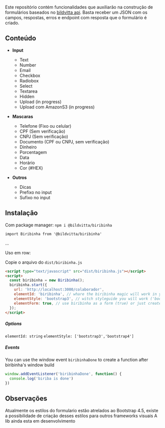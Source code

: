 Este repositório contém funcionalidades que auxiliarão na construção de formulários baseados no [bildvitta api](https://github.com/bildvitta/api). Basta receber um JSON com os campos, respostas, erros e endpoint com resposta que o formulário é criado.

## Conteúdo

- **Input**

  - Text
  - Number
  - Email
  - Checkbox
  - Radiobox
  - Select
  - Textarea
  - Hidden
  - Upload (in progress)
  - Upload com AmazonS3 (in progress)

- **Mascaras**

  - Telefone (Fixo ou celular)
  - CPF (Sem verificação)
  - CNPJ (Sem verificação)
  - Documento (CPF ou CNPJ, sem verificação)
  - Dinheiro
  - Porcentagem
  - Data
  - Horário
  - Cor (#HEX)

- **Outros**
  - Dicas
  - Prefixo no input
  - Sufixo no input

## Instalação

Com package manager:
`npm i @bildvitta/biribinha`

`import Biribinha from '@bildvitta/biribinha'`

...

Uso em row:

Copie o arquivo do `dist/biribinha.js`

```html
<script type="text/javascript" src="dist/biribinha.js"></script>
<script>
  const biribinha = new Biribinha();
  biribinha.start({
    url: 'http://localhost:3000/colaborador',
    elementId: 'biribinha', // whare the biribinha magic will work in your page ('app' is default)
    elementStyle: 'bootstrap3', // witch styleguide you will work ('bootstrap4' is default)
    elementForm: true, // use biribinha as a form (true) or just create the form inputs inside a div (false)
  });
</script>
```

##### Options

`elementId: string`
`elementStyle: ['bootstrap3','bootstrap4']`

##### Events

You can use the window event `biribinhaDone` to create a function after biribinha's window build

```js
window.addEventListener('biribinhaDone', function() {
  console.log('biriba is done')
})
```

## Observações

Atualmente os estilos do formulario estão atrelados ao Bootstrap 4.5, existe a possibilidade de criação desses estilos para outros frameworks visuais
A lib ainda esta em desenvolvimento
